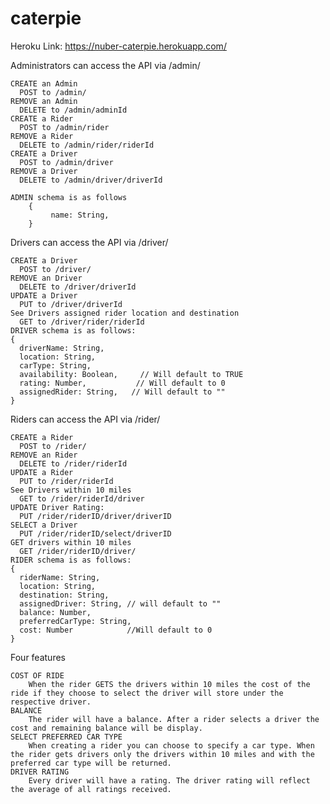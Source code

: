 # caterpie

Heroku Link: https://nuber-caterpie.herokuapp.com/ 

Administrators can access the API via /admin/

    CREATE an Admin 
      POST to /admin/
    REMOVE an Admin
      DELETE to /admin/adminId
    CREATE a Rider 
      POST to /admin/rider
    REMOVE a Rider
      DELETE to /admin/rider/riderId
    CREATE a Driver
      POST to /admin/driver
    REMOVE a Driver
      DELETE to /admin/driver/driverId
      
    ADMIN schema is as follows
        {  
             name: String,
        }
     
Drivers can access the API via /driver/

    CREATE a Driver 
      POST to /driver/
    REMOVE an Driver
      DELETE to /driver/driverId
    UPDATE a Driver
      PUT to /driver/driverId
    See Drivers assigned rider location and destination 
      GET to /driver/rider/riderId
    DRIVER schema is as follows:
    {  
      driverName: String,
      location: String,
      carType: String,            
      availability: Boolean,     // Will default to TRUE
      rating: Number,           // Will default to 0
      assignedRider: String,   // Will default to ""
    }
 
Riders can access the API via /rider/
    
    CREATE a Rider 
      POST to /rider/
    REMOVE an Rider
      DELETE to /rider/riderId
    UPDATE a Rider
      PUT to /rider/riderId
    See Drivers within 10 miles
      GET to /rider/riderId/driver
    UPDATE Driver Rating:
      PUT /rider/riderID/driver/driverID
    SELECT a Driver
      PUT /rider/riderID/select/driverID
    GET drivers within 10 miles
      GET /rider/riderID/driver/
    RIDER schema is as follows:
    {  
      riderName: String,
      location: String,
      destination: String,
      assignedDriver: String, // will default to ""
      balance: Number, 
      preferredCarType: String, 
      cost: Number            //Will default to 0
    }

Four features

    COST OF RIDE
        When the rider GETS the drivers within 10 miles the cost of the ride if they choose to select the driver will store under the respective driver.
    BALANCE
        The rider will have a balance. After a rider selects a driver the cost and remaining balance will be display.
    SELECT PREFERRED CAR TYPE
        When creating a rider you can choose to specify a car type. When the rider gets drivers only the drivers within 10 miles and with the preferred car type will be returned.
    DRIVER RATING
        Every driver will have a rating. The driver rating will reflect the average of all ratings received. 
    
    
